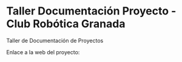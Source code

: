 # Taller Documentación Proyecto - Club Robótica Granada
Taller de Documentación de Proyectos

Enlace a la web del proyecto:
